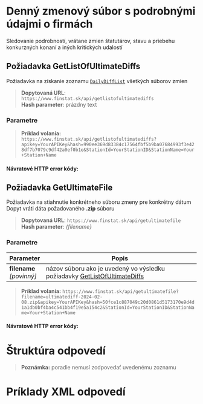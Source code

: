 # Denný zmenový súbor s podrobnými údajmi o firmách
Sledovanie podrobností, vrátane zmien štatutárov, stavu a priebehu konkurzných konaní a iných kritických udalostí

## Požiadavka GetListOfUltimateDiffs
Požiadavka na získanie zoznamu [`DailyDiffList`](#DailyDiffList) všetkých súborov zmien

> **Dopytovaná URL**: ```https://www.finstat.sk/api/getlistofultimatediffs```<br />
> **Hash parameter**: prázdny text

### Parametre
[](../../../common/parameters/parameters-sk.md ':include')

> **Príklad volania:** ```https://www.finstat.sk/api/getlistofultimatediffs?apikey=YourAPIKey&hash=990ee369d83384c17564fbf5b9ba07684993f3e428df7b7079c9df42a0ef0b1e&StationId=YourStationID&StationName=Your+Station+Name```

#### Návratové HTTP error kódy:
[](../../../common/http/errorcodes-sk.md ':include')

## Požiadavka GetUltimateFile
Požiadavka na stiahnutie konkrétneho súboru zmeny pre konkrétny dátum
Dopyt vráti dáta požadovaného **.zip** súboru

> **Dopytovaná URL**: ```https://www.finstat.sk/api/getultimatefile```<br />
> **Hash parameter**: *{filename}*

### Parametre
| Parameter | Popis |
| ----------- | ----------- |
| **filename**<br />*[povinný]*| názov súboru ako je uvedený vo výsledku požiadavky [GetListOfUltimateDiffs](#požiadavka-getlistofultimatediffs) |

[](../../../common/parameters/parameters-sk.md ':include')

> **Príklad volania:** ```https://www.finstat.sk/api/getultimatefile?filename=ultimatediff-2024-02-08.zip&apikey=YourAPIKey&hash=50fce1c887049c20d0861d5173170e9d4d1a1db0bf4ba4c541bb4f19e5a154c2&StationId=YourStationID&StationName=Your+Station+Name```

#### Návratové HTTP error kódy:
[](../../../common/http/errorcodes-sk-file.md ':include')

[](../../../common/http/errorcodes-sk.md ':include')

# Štruktúra odpovedí
[](../../../common/responses/diff-sk.md ':include')

[](../../../common/responses/dailydiff-sk.md ':include')

> **Poznámka:** poradie nemusí zodpovedať uvedenému zoznamu

# Príklady XML odpovedí
[](../../../common/examples/diff-ultimate.md ':include')